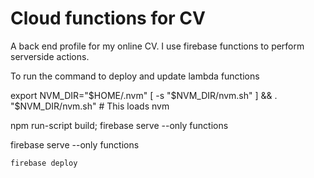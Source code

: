 # Cloud functions for CV

A back end profile for my online CV. I use firebase functions to perform serverside actions.

To run the command to deploy and update lambda functions

export NVM_DIR="$HOME/.nvm"
[ -s "$NVM_DIR/nvm.sh" ] && \. "$NVM_DIR/nvm.sh" # This loads nvm

npm run-script build; firebase serve --only functions

firebase serve --only functions

```bash
firebase deploy
```